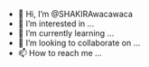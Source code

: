 - 👋 Hi, I’m @SHAKIRAwacawaca
- 👀 I’m interested in ...
- 🌱 I’m currently learning ...
- 💞️ I’m looking to collaborate on ...
- 📫 How to reach me ...

<!---
SHAKIRAwacawaca/SHAKIRAwacawaca is a ✨ special ✨ repository because its `README.md` (this file) appears on your GitHub profile.
You can click the Preview link to take a look at your changes.
--->
